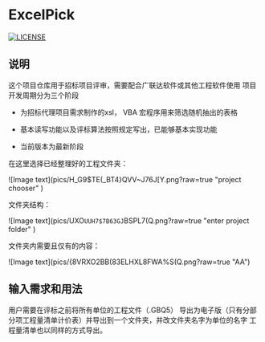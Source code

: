# ExcelPick
[![LICENSE](https://img.shields.io/badge/license-Anti%20996-blue.svg)](https://github.com/996icu/996.ICU/blob/master/LICENSE)

## 说明

这个项目仓库用于招标项目评审，需要配合广联达软件或其他工程软件使用
项目开发周期分为三个阶段

 - 为招标代理项目需求制作的xsl， VBA 宏程序用来筛选随机抽出的表格


 - 基本读写功能以及评标算法按照规定写出，已能够基本实现功能

 - 当前版本为最新阶段

在这里选择已经整理好的工程文件夹：

![Image text](pics/H_G9$TE(_BT4}QVV~J76J[Y.png?raw=true "project chooser" )

文件夹结构：

 ![Image text](pics/UXO`UUH7$7B63GJ`BSPL7(Q.png?raw=true "enter project folder" )
 
文件夹内需要且仅有的内容：

![Image text](pics/{8VRXO2BB(83ELHXL8FWA%S(Q.png?raw=true "AA")


## 输入需求和用法 
用户需要在评标之前将所有单位的工程文件（.GBQ5） 导出为电子版（只有分部分项工程量清单计价表）并导出到一个文件夹，并改文件夹名字为单位的名字
工程量清单也以同样的方式导出。



